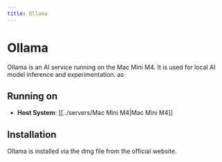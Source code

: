```yaml
---
title: Ollama
---
```


# Ollama

Ollama is an AI service running on the Mac Mini M4. It is used for local AI model inference and experimentation.
as
## Running on
- **Host System**: [[../servers/Mac Mini M4|Mac Mini M4]]

## Installation
Ollama is installed via the dmg file from the official website.

